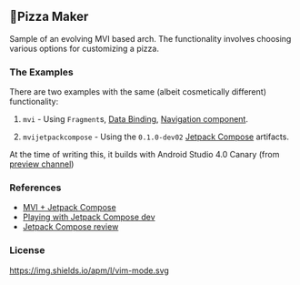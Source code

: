 ## 🍕Pizza Maker
Sample of an evolving MVI based arch.
The functionality involves choosing various options for customizing a pizza.


### The Examples
There are two examples with the same (albeit cosmetically different) functionality: 
1. `mvi` - Using `Fragment`s, [Data Binding](https://developer.android.com/topic/libraries/data-binding), [Navigation component](https://developer.android.com/guide/navigation/navigation-getting-started).

2. `mvijetpackcompose` - Using the `0.1.0-dev02` [Jetpack Compose](https://developer.android.com/jetpack/compose/setup) artifacts.

At the time of writing this, it builds with Android Studio 4.0 Canary (from [preview channel](https://developer.android.com/studio/preview))
  

### References
- [MVI + Jetpack Compose](https://medium.com/swlh/android-mvi-with-jetpack-compose-b0890f5156ac)
- [Playing with Jetpack Compose dev](https://proandroiddev.com/playing-with-jetpack-compose-dev-1-be992c6f8915)
- [Jetpack Compose review](https://blog.karumi.com/android-jetpack-compose-review/)

### License
https://img.shields.io/apm/l/vim-mode.svg

